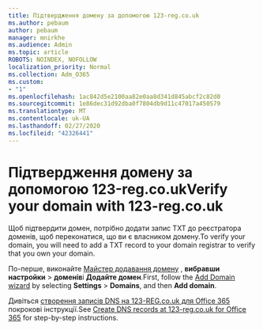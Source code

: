```yaml
---
title: Підтвердження домену за допомогою 123-reg.co.uk
ms.author: pebaum
author: pebaum
manager: mnirkhe
ms.audience: Admin
ms.topic: article
ROBOTS: NOINDEX, NOFOLLOW
localization_priority: Normal
ms.collection: Adm_O365
ms.custom:
- "1"
ms.openlocfilehash: 1ac842d5e2100aa82e0aa8d341d845abcf2c82d0
ms.sourcegitcommit: 1e86dec31d92dba0f7804db9d11c47017a450579
ms.translationtype: MT
ms.contentlocale: uk-UA
ms.lasthandoff: 02/27/2020
ms.locfileid: "42326441"
---
```

# <a name="verify-your-domain-with-123-regcouk"></a><span data-ttu-id="de4f8-102">Підтвердження домену за допомогою 123-reg.co.uk</span><span class="sxs-lookup"><span data-stu-id="de4f8-102">Verify your domain with 123-reg.co.uk</span></span>

<span data-ttu-id="de4f8-103">Щоб підтвердити домен, потрібно додати запис TXT до реєстратора доменів, щоб переконатися, що ви є власником домену.</span><span class="sxs-lookup"><span data-stu-id="de4f8-103">To verify your domain, you will need to add a TXT record to your domain registrar to verify that you own your domain.</span></span> 

<span data-ttu-id="de4f8-104">По-перше, виконайте [Майстер додавання домену](https://portal.office.com/adminportal/home#/Domains) , **вибравши настройки** \> **доменів**і **Додайте домен**.</span><span class="sxs-lookup"><span data-stu-id="de4f8-104">First, follow the [Add Domain wizard](https://portal.office.com/adminportal/home#/Domains) by selecting **Settings** \> **Domains**, and then **Add domain**.</span></span>
  
<span data-ttu-id="de4f8-105">Дивіться [створення записів DNS на 123-REG.co.uk для Office 365](https://docs.microsoft.com/microsoft-365/admin/dns/create-dns-records-at-123-reg-co-uk) покрокові інструкції.</span><span class="sxs-lookup"><span data-stu-id="de4f8-105">See [Create DNS records at 123-reg.co.uk for Office 365](https://docs.microsoft.com/microsoft-365/admin/dns/create-dns-records-at-123-reg-co-uk) for step-by-step instructions.</span></span>